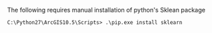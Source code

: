 The following requires manual installation of python's Sklean package

```
C:\Python27\ArcGIS10.5\Scripts> .\pip.exe install sklearn
```